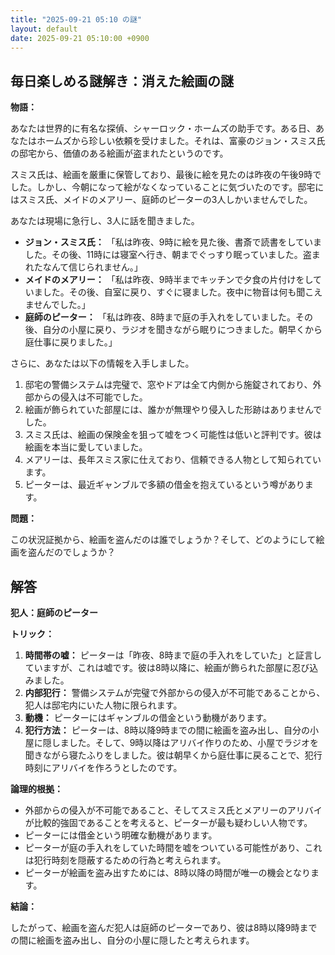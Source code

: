 ```yaml
---
title: "2025-09-21 05:10 の謎"
layout: default
date: 2025-09-21 05:10:00 +0900
---
```

## 毎日楽しめる謎解き：消えた絵画の謎

**物語：**

あなたは世界的に有名な探偵、シャーロック・ホームズの助手です。ある日、あなたはホームズから珍しい依頼を受けました。それは、富豪のジョン・スミス氏の邸宅から、価値のある絵画が盗まれたというのです。

スミス氏は、絵画を厳重に保管しており、最後に絵を見たのは昨夜の午後9時でした。しかし、今朝になって絵がなくなっていることに気づいたのです。邸宅にはスミス氏、メイドのメアリー、庭師のピーターの3人しかいませんでした。

あなたは現場に急行し、3人に話を聞きました。

*   **ジョン・スミス氏：** 「私は昨夜、9時に絵を見た後、書斎で読書をしていました。その後、11時には寝室へ行き、朝までぐっすり眠っていました。盗まれたなんて信じられません。」
*   **メイドのメアリー：** 「私は昨夜、9時半までキッチンで夕食の片付けをしていました。その後、自室に戻り、すぐに寝ました。夜中に物音は何も聞こえませんでした。」
*   **庭師のピーター：** 「私は昨夜、8時まで庭の手入れをしていました。その後、自分の小屋に戻り、ラジオを聞きながら眠りにつきました。朝早くから庭仕事に戻りました。」

さらに、あなたは以下の情報を入手しました。

1.  邸宅の警備システムは完璧で、窓やドアは全て内側から施錠されており、外部からの侵入は不可能でした。
2.  絵画が飾られていた部屋には、誰かが無理やり侵入した形跡はありませんでした。
3.  スミス氏は、絵画の保険金を狙って嘘をつく可能性は低いと評判です。彼は絵画を本当に愛していました。
4.  メアリーは、長年スミス家に仕えており、信頼できる人物として知られています。
5.  ピーターは、最近ギャンブルで多額の借金を抱えているという噂があります。

**問題：**

この状況証拠から、絵画を盗んだのは誰でしょうか？そして、どのようにして絵画を盗んだのでしょうか？

## 解答

**犯人：庭師のピーター**

**トリック：**

1.  **時間帯の嘘：** ピーターは「昨夜、8時まで庭の手入れをしていた」と証言していますが、これは嘘です。彼は8時以降に、絵画が飾られた部屋に忍び込みました。
2.  **内部犯行：** 警備システムが完璧で外部からの侵入が不可能であることから、犯人は邸宅内にいた人物に限られます。
3.  **動機：** ピーターにはギャンブルの借金という動機があります。
4.  **犯行方法：** ピーターは、8時以降9時までの間に絵画を盗み出し、自分の小屋に隠しました。そして、9時以降はアリバイ作りのため、小屋でラジオを聞きながら寝たふりをしました。彼は朝早くから庭仕事に戻ることで、犯行時刻にアリバイを作ろうとしたのです。

**論理的根拠：**

*   外部からの侵入が不可能であること、そしてスミス氏とメアリーのアリバイが比較的強固であることを考えると、ピーターが最も疑わしい人物です。
*   ピーターには借金という明確な動機があります。
*   ピーターが庭の手入れをしていた時間を嘘をついている可能性があり、これは犯行時刻を隠蔽するための行為と考えられます。
*   ピーターが絵画を盗み出すためには、8時以降の時間が唯一の機会となります。

**結論：**

したがって、絵画を盗んだ犯人は庭師のピーターであり、彼は8時以降9時までの間に絵画を盗み出し、自分の小屋に隠したと考えられます。

